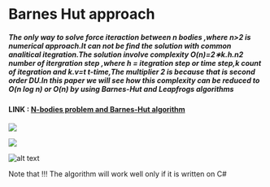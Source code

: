 # Barnes Hut approach 




##### The only way to solve force iteraction between n bodies ,where n>2 is numerical approach.It can not be find the solution with common analitical itegration.The solution involve complexity O(n)=2∗k.h.n2 number of itergration step ,where h = itegration step or time step,k count of itegration and k.v=t t-time,The multiplier 2 is because that is second order DU.In this paper we will see how this complexity can be reduced to O(n log n) or O(n) by using Barnes-Hut and Leapfrogs algorithms
#### LINK :  <a color='blue' href="https://nbviewer.jupyter.org/github/Daodavid93/N_BODY_PROBLEM_Barnes-Hut-ALGORITAM/blob/master/n-bodies-project.ipynb">N-bodies problem and Barnes-Hut algorithm 
</a>

![](https://github.com/daodavid/gravity-simulation/blob/BarnesHut_notes_and_implementatios/video/8-b.gif)

![](https://github.com/daodavid/gravity-simulation/blob/BarnesHut_notes_and_implementatios/video/3-bodies.gif)

![alt text](https://github.com/daodavid/gravity-simulation/blob/BarnesHut_notes_and_implementatios/sources/18_1.jpg)


Note that !!!
The algorithm will work well only if it is written on C#

